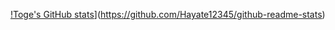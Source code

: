 [!Toge's GitHub stats](https://github-readme-stats.vercel.app/api?username=mo-ri-regen&theme=vue-dark&show_icons=true)](https://github.com/Hayate12345/github-readme-stats)
